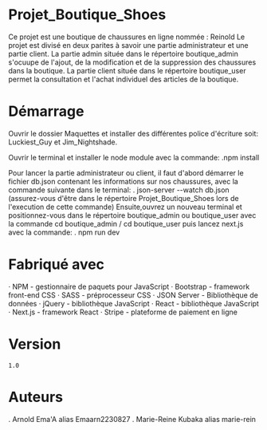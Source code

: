 # Projet_Boutique_Shoes
  Ce projet est une boutique de chaussures en ligne  nommée : Reinold 
  Le projet est divisé en deux parites à savoir une partie administrateur et une partie client.
  La partie admin située dans le répertoire boutique_admin s'ocuupe de l'ajout, de la modification et de la suppression des chaussures dans la boutique.
  La partie client située dans le répertoire boutique_user permet la consultation et l'achat individuel des articles de la boutique.

# Démarrage
  Ouvrir le dossier Maquettes et installer des différentes police d'écriture
soit: Luckiest_Guy et Jim_Nightshade.

  Ouvrir le terminal et installer le node module avec la commande:
    .npm install

  Pour lancer la partie administrateur ou client, il faut d'abord démarrer le fichier db.json contenant les informations sur nos chaussures, avec la commande suivante dans le terminal:
    . json-server --watch db.json  (assurez-vous d'être dans le répertoire Projet_Boutique_Shoes lors de l'execution de cette commande)
  Ensuite,ouvrez un nouveau terminal et positionnez-vous dans le répertoire boutique_admin ou boutique_user avec la commande cd boutique_admin / cd boutique_user  puis lancez next.js avec la commande:
    . npm run dev
    
# Fabriqué avec
  · NPM - gestionnaire de paquets pour JavaScript
  · Bootstrap -  framework front-end CSS
  · SASS - préprocesseur CSS 
  · JSON Server - Bibliothèque de données
  · jQuery - bibliothèque JavaScript
  · React -  bibliothèque JavaScript 
  · Next.js - framework React
  · Stripe - plateforme de paiement en ligne 
  
# Version
    1.0

# Auteurs
  . Arnold Ema'A alias Emaarn2230827
  . Marie-Reine Kubaka alias marie-rein
